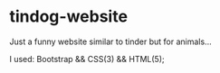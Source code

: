 # tindog-website
Just a funny website similar to tinder but for animals...

I used:
  Bootstrap && CSS(3) && HTML(5);
